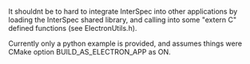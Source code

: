 It shouldnt be to hard to integrate InterSpec into other applications by loading the InterSpec shared library, and calling into some "extern C" defined functions (see ElectronUtils.h). 

Currently only a python example is provided, and assumes things were CMake option BUILD_AS_ELECTRON_APP as ON.